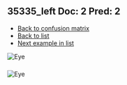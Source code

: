 ## 35335_left Doc: 2 Pred: 2
- [Back to confusion matrix](https://github.com/juliandewit/kaggle_retinopathy/blob/master/matrix.md)
- [Back to list](https://github.com/juliandewit/kaggle_retinopathy/blob/master/lists/22/list.md)
- [Next example in list](https://github.com/juliandewit/kaggle_retinopathy/blob/master/lists/22/35/35427_left.md)

![Eye](https://retinopaty.blob.core.windows.net/size1024/35335_left_2.jpeg)

### 

![Eye]()
